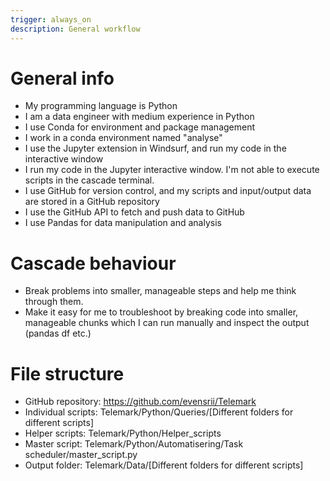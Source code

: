 ```yaml
---
trigger: always_on
description: General workflow
---
```


# General info
- My programming language is Python
- I am a data engineer with medium experience in Python
- I use Conda for environment and package management
- I work in a conda environment named "analyse"
- I use the Jupyter extension in Windsurf, and run my code in the interactive window
- I run my code in the Jupyter interactive window. I'm not able to execute scripts in the cascade terminal.
- I use GitHub for version control, and my scripts and input/output data are stored in a GitHub repository
- I use the GitHub API to fetch and push data to GitHub
- I use Pandas for data manipulation and analysis

# Cascade behaviour
- Break problems into smaller, manageable steps and help me think through them.
- Make it easy for me to troubleshoot by breaking code into smaller, manageable chunks which I can run manually and inspect the output (pandas df etc.)

# File structure
- GitHub repository: https://github.com/evensrii/Telemark
- Individual scripts: Telemark/Python/Queries/[Different folders for different scripts]
- Helper scripts: Telemark/Python/Helper_scripts
- Master script: Telemark/Python/Automatisering/Task scheduler/master_script.py
- Output folder: Telemark/Data/[Different folders for different scripts]

